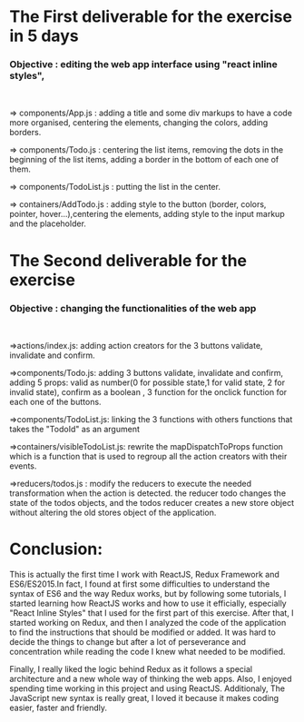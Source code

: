 # The First deliverable for the exercise in 5 days</br>
<h3>Objective : editing the web app interface using "react inline styles",</h3></br>

  <p>=> components/App.js : adding a title and some div markups to have a code more organised, centering the elements, changing the colors, adding borders.</p>
  <p>=> components/Todo.js : centering the list items, removing the dots in the beginning of the list items, adding a border in the bottom of each one of them.</p>
  <p>=> components/TodoList.js : putting the list in the center.</p>
  <p>=> containers/AddTodo.js : adding style to the button (border, colors, pointer, hover...),centering the elements, adding style to the input markup and the placeholder.</p>


# The Second deliverable for the exercise</br>
<h3>Objective : changing the functionalities of the web app</h3></br>

  <p>=>actions/index.js: adding action creators for the 3 buttons validate, invalidate and confirm.</p>
  <p>=>components/Todo.js: adding 3 buttons validate, invalidate and confirm, adding 5 props: valid as number(0 for possible state,1 for valid state, 2 for invalid state), confirm as a boolean , 3 function for the onclick function for each one of the buttons.</p>
  <p>=>components/TodoList.js: linking the 3 functions with others functions that takes the "TodoId" as an argument</p>
  <p>=>containers/visibleTodoList.js: rewrite the mapDispatchToProps function which is a function that is used to regroup all the action creators with their events.</p>
  <p>=>reducers/todos.js : modify the reducers to execute the needed transformation when the action is detected. the reducer todo changes the state of the todos objects, and the todos reducer creates a new store object without altering the old stores object of the application.</p>

# Conclusion:
<p>This is actually the first time I work with ReactJS, Redux Framework and ES6/ES2015.In fact, I found at first some difficulties to understand the syntax of ES6 and the way Redux works, but by following some tutorials, I started learning how ReactJS works and how to use it efficially, especially "React Inline Styles" that I used for the first part of this exercise. After that, I started working on Redux, and then I analyzed the code of the application to find the instructions that should be modified or added. It was hard  to decide the things to change but after a lot of perseverance and concentration while reading the code I knew what needed to be modified.
</p>
<p>Finally, I really liked the logic behind Redux as it follows a special architecture and a new whole way of thinking the web apps. Also, I enjoyed spending time working in this project and using ReactJS. Additionaly, The JavaScript new syntax is really great, I loved it because it makes coding easier, faster and friendly.</p>
